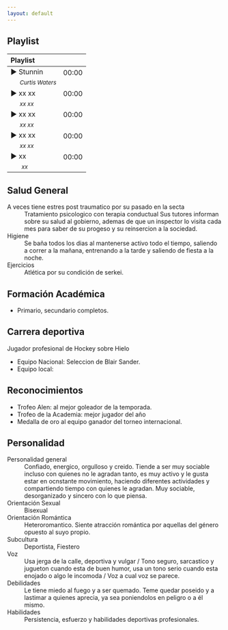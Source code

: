 ```yaml
---
layout: default
---
```

## Playlist

| Playlist |   | 
|:----------------------|:------------------|
| ► Stunnin  <br> &nbsp;&nbsp;&nbsp;&nbsp;&nbsp;<sub>_Curtis Waters_ </sub> | 00:00 <br>&nbsp; |
| ► xx xx  <br> &nbsp;&nbsp;&nbsp;&nbsp;&nbsp;<sub>_xx xx_ </sub>  | 00:00 <br>&nbsp; |
| ► xx xx  <br> &nbsp;&nbsp;&nbsp;&nbsp;&nbsp;<sub>_xx xx_ </sub>  | 00:00 <br>&nbsp; |
| ► xx xx  <br> &nbsp;&nbsp;&nbsp;&nbsp;&nbsp;<sub>_xx xx_ </sub>| 00:00<br> &nbsp; |
| ► xx   <br>&nbsp;&nbsp;&nbsp;&nbsp;&nbsp; <sub>_xx_</sub> | 00:00 <br>&nbsp; |



## Salud General
<dt>A veces tiene estres post traumatico por su pasado en la secta</dt> <dd> Tratamiento psicologico con terapia conductual
Sus tutores informan sobre su salud al gobierno, ademas de que un inspector lo visita cada mes para saber de su progeso y su reinsercion a la sociedad. </dd>
 
<dt>Higiene</dt> <dd> Se baña todos los dias al mantenerse activo todo el tiempo, saliendo a correr a la mañana, entrenando a la tarde y saliendo de fiesta a la noche. </dd>
<dt>Ejercicios</dt> <dd>Atlética por su condición de serkei.  </dd>

## Formación Académica
- Primario, secundario completos.

## Carrera deportiva
Jugador profesional de Hockey sobre Hielo

- Equipo Nacional: Seleccion de Blair Sander. 
- Equipo local: 

## Reconocimientos
- Trofeo Alen: al mejor goleador de la temporada.
- Trofeo de la Academia: mejor jugador del año
- Medalla de oro al equipo ganador del torneo internacional. 

## Personalidad
<dt>Personalidad general</dt> <dd> Confiado, energico, orgulloso y creido. Tiende a ser muy sociable incluso con quienes no le agradan tanto, es muy activo y le gusta estar en ocnstante movimiento, haciendo diferentes actividades y compartiendo tiempo con quienes le agradan. Muy sociable, desorganizado y sincero con lo que piensa.</dd>
<dt>Orientación Sexual</dt> <dd>Bisexual</dd>
<dt>Orientación Romántica</dt> <dd>  
Heteroromantico. Siente atracción romántica por aquellas del género opuesto al suyo propio.</dd>
<dt>Subcultura</dt> <dd> Deportista, Fiestero</dd>
<dt>Voz</dt> <dd> Usa jerga de la calle, deportiva y vulgar / Tono seguro, sarcastico y jugueton cuando esta de buen humor, usa un tono serio cuando esta enojado o algo le incomoda  / Voz a cual voz se parece.</dd>
<dt>Debilidades</dt> <dd> Le tiene miedo al fuego y a ser quemado. Teme quedar poseido y a lastimar a quienes aprecia, ya sea poniendolos en peligro o a él mismo.  </dd>
<dt>Habilidades</dt><dd> Persistencia, esfuerzo y habilidades deportivas profesionales. </dd>
